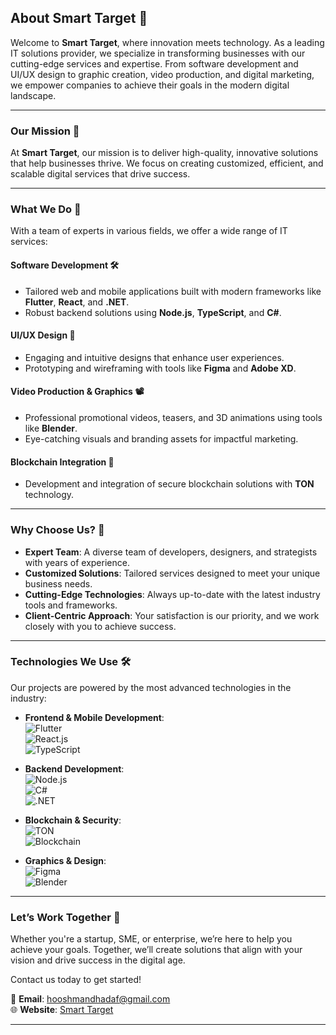 ## About **Smart Target** 🌟  

Welcome to **Smart Target**, where innovation meets technology. As a leading IT solutions provider, we specialize in transforming businesses with our cutting-edge services and expertise. From software development and UI/UX design to graphic creation, video production, and digital marketing, we empower companies to achieve their goals in the modern digital landscape.  

---

### Our Mission 🎯  

At **Smart Target**, our mission is to deliver high-quality, innovative solutions that help businesses thrive. We focus on creating customized, efficient, and scalable digital services that drive success.  

---

### What We Do 🚀  

With a team of experts in various fields, we offer a wide range of IT services:  

#### Software Development 🛠️  
- Tailored web and mobile applications built with modern frameworks like **Flutter**, **React**, and **.NET**.  
- Robust backend solutions using **Node.js**, **TypeScript**, and **C#**.  

#### UI/UX Design 🎨  
- Engaging and intuitive designs that enhance user experiences.  
- Prototyping and wireframing with tools like **Figma** and **Adobe XD**.  

#### Video Production & Graphics 📽️  
- Professional promotional videos, teasers, and 3D animations using tools like **Blender**.  
- Eye-catching visuals and branding assets for impactful marketing.  

#### Blockchain Integration 🔗  
- Development and integration of secure blockchain solutions with **TON** technology.  

---

### Why Choose Us? 💼  

- **Expert Team**: A diverse team of developers, designers, and strategists with years of experience.  
- **Customized Solutions**: Tailored services designed to meet your unique business needs.  
- **Cutting-Edge Technologies**: Always up-to-date with the latest industry tools and frameworks.  
- **Client-Centric Approach**: Your satisfaction is our priority, and we work closely with you to achieve success.  

---

### Technologies We Use 🛠️  

Our projects are powered by the most advanced technologies in the industry:  

- **Frontend & Mobile Development**:  
  ![Flutter](https://img.shields.io/badge/Flutter-%2302569B.svg?style=for-the-badge&logo=Flutter&logoColor=white)  
  ![React.js](https://img.shields.io/badge/React-61DAFB.svg?style=for-the-badge&logo=React&logoColor=black)  
  ![TypeScript](https://img.shields.io/badge/TypeScript-3178C6.svg?style=for-the-badge&logo=TypeScript&logoColor=white)  

- **Backend Development**:  
  ![Node.js](https://img.shields.io/badge/Node.js-5FA04E.svg?style=for-the-badge&logo=nodedotjs&logoColor=white)  
  ![C#](https://img.shields.io/badge/c%23-%23239120.svg?style=for-the-badge&logo=csharp&logoColor=white)  
  ![.NET](https://img.shields.io/badge/.NET-5C2D91?style=for-the-badge&logo=.net&logoColor=white)  

- **Blockchain & Security**:  
  ![TON](https://img.shields.io/badge/TON-0098EA.svg?style=for-the-badge&logo=TON&logoColor=white)  
  ![Blockchain](https://img.shields.io/badge/Blockchain.com-121D33.svg?style=for-the-badge&logo=blockchaindotcom&logoColor=white)  

- **Graphics & Design**:  
  ![Figma](https://img.shields.io/badge/Figma-F24E1E.svg?style=for-the-badge&logo=Figma&logoColor=white)  
  ![Blender](https://img.shields.io/badge/Blender-E87D0D.svg?style=for-the-badge&logo=Blender&logoColor=white)  

---

### Let’s Work Together 🤝  

Whether you're a startup, SME, or enterprise, we’re here to help you achieve your goals. Together, we’ll create solutions that align with your vision and drive success in the digital age.  

Contact us today to get started!  

📧 **Email**: [hooshmandhadaf@gmail.com](mailto:hooshmandhadaf@gmail.com)  
🌐 **Website**: [Smart Target](https://smarttarget.ir/)  

--- 

